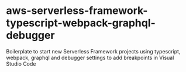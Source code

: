 # aws-serverless-framework-typescript-webpack-graphql-debugger
 Boilerplate to start new Serverless Framework projects using typescript, webpack, graphql and debugger settings to add breakpoints in Visual Studio Code
